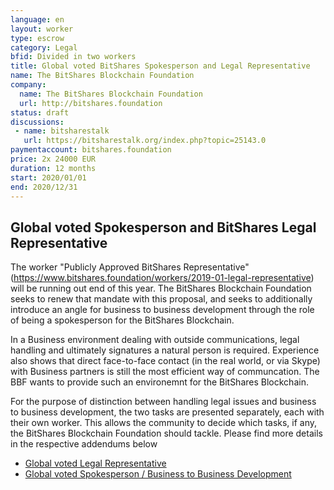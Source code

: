```yaml
---
language: en
layout: worker
type: escrow
category: Legal
bfid: Divided in two workers
title: Global voted BitShares Spokesperson and Legal Representative
name: The BitShares Blockchain Foundation
company:
  name: The BitShares Blockchain Foundation
  url: http://bitshares.foundation
status: draft
discussions:
 - name: bitsharestalk
   url: https://bitsharestalk.org/index.php?topic=25143.0
paymentaccount: bitshares.foundation
price: 2x 24000 EUR
duration: 12 months
start: 2020/01/01
end: 2020/12/31
---
```


## Global voted Spokesperson and BitShares Legal Representative

The worker "Publicly Approved BitShares Representative"
(https://www.bitshares.foundation/workers/2019-01-legal-representative) will be running out
end of this year. The BitShares Blockchain Foundation seeks to renew that mandate with this proposal, and seeks
to additionally introduce an angle for business to business development through the role of being a spokesperson
for the BitShares Blockchain.

In a Business environment dealing with outside communications, legal handling and ultimately signatures a natural person
is required. Experience also shows that direct face-to-face contact (in the real world, or via Skype) with Business
partners is still the most efficient way of communcation. The BBF wants to provide such an environemnt for the
BitShares Blockchain.

For the purpose of distinction between handling legal issues and business to business development, the two tasks are presented separately, each with their own worker. This allows the community to decide which tasks, if any, the BitShares Blockchain Foundation should tackle. Please find more details in the respective addendums below

 - [Global voted Legal Representative](/workers/2020-01-spokesperson-and-legal-representative-part-1)
 - [Global voted Spokesperson / Business to Business Development](/workers/2020-01-spokesperson-and-legal-representative-part-2)
